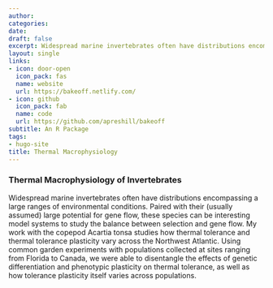 ```yaml
---
author: 
categories:
date: 
draft: false
excerpt: Widespread marine invertebrates often have distributions encompassing a large ranges of environmental conditions. Paired with their (usually assumed) large potential for gene flow, these species can be interesting model systems to study the balance between selection and gene flow.
layout: single
links:
- icon: door-open
  icon_pack: fas
  name: website
  url: https://bakeoff.netlify.com/
- icon: github
  icon_pack: fab
  name: code
  url: https://github.com/apreshill/bakeoff
subtitle: An R Package
tags:
- hugo-site
title: Thermal Macrophysiology
---
```


### Thermal Macrophysiology of Invertebrates
Widespread marine invertebrates often have distributions encompassing a large ranges of environmental conditions. Paired with their (usually assumed) large potential for gene flow, these species can be interesting model systems to study the balance between selection and gene flow. My work with the copepod Acartia tonsa studies how thermal tolerance and thermal tolerance plasticity vary across the Northwest Atlantic. Using common garden experiments with populations collected at sites ranging from Florida to Canada, we were able to disentangle the effects of genetic differentiation and phenotypic plasticity on thermal tolerance, as well as how tolerance plasticity itself varies across populations. 